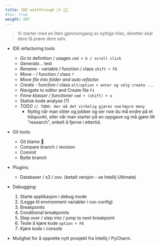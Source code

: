 ```yaml
---
title: IDE walkthrough 🚶‍♂️ 👩‍🏫
#toc: true
weight: 997
---
```


> Vi starter med en liten gjennomgang av nyttige triks, deretter skal dere få prøve dere selv.
 

- IDE refactoring tools
  - *Go to* definition / usages `cmd + b / scroll click`
  - *Generate...* test 
  - *Rename* - variable / function / class `shift + F6`
  - *Move* - / function / class `?`
  - *Move file into folder and auto refactor.* 
  - *Create* - function / class `alt/option + enter og velg create ...` 
  - *Navigate* to editor and Create file `F1`
  - *Finne klasser / functioner* `cmd + (shift) + o`
  - Statisk kode analyse (?)
  - *TODO* `// TODO: Her må det virkelig gjøres noe` `høyre meny`
    - Nyttig når man sitter og jobber og ser noe du må endre på et tidspunkt, eller når man starter på en oppgave og 
      må gjøre litt "research", enkelt å fjerne i ettertid.

- Git tools:
  - Git blame 🙈
  - Compare branch / revision
  - Commit 
  - Bytte branch

- Plugins:
  - Databaser / s3 / osv. (betalt versjon - se Intellij Ultimate)
  
- Debugging:
  1. Starte applikasjon i debug mode 
  2. (Legge til environment variabler i run-config)
  3. Breakpoints
  4. Conditional breakpoints
  5. Step over / step into / jump to next breakpoint 
  6. Teste å kjøre kode `option + F8`
  7. Kjøre kode i console
  

- Mulighet for å opprette nytt prosjekt fra Intellij / PyCharm.
